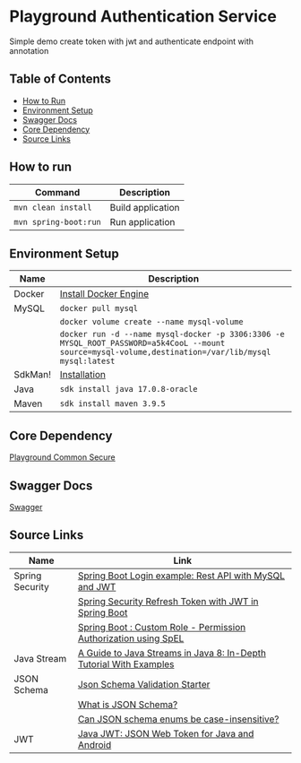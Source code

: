 # Playground Authentication Service

Simple demo create token with jwt and authenticate endpoint with annotation

## Table of Contents
* [How to Run](#how-to-run)
* [Environment Setup](#environment-setup)
* [Swagger Docs](#swagger-docs)
* [Core Dependency](#core-dependency)
* [Source Links](#source-links)

## How to run

| Command               | Description        |
|-----------------------|--------------------|
| `mvn clean install`   | Build application  |
| `mvn spring-boot:run` | Run application    |

## Environment Setup

| Name    | Description                                                                                                                                            |
|---------|--------------------------------------------------------------------------------------------------------------------------------------------------------|
| Docker  | [Install Docker Engine](https://docs.docker.com/engine/install/)                                                                                       |
| MySQL   | `docker pull mysql`                                                                                                                                    |
|         | `docker volume create --name mysql-volume`                                                                                                             |
|         | `docker run -d --name mysql-docker -p 3306:3306 -e MYSQL_ROOT_PASSWORD=a5k4CooL --mount source=mysql-volume,destination=/var/lib/mysql  mysql:latest ` |
| SdkMan! | [Installation](https://sdkman.io/install)                                                                                                              |
| Java    | `sdk install java 17.0.8-oracle`                                                                                                                       |
| Maven   | `sdk install maven 3.9.5`                                                                                                                              |

## Core Dependency

[Playground Common Secure](https://github.com/LinggaAskaEdo/playground-common-secure)

## Swagger Docs

[Swagger](http://localhost:6060/swagger-ui/index.html)

## Source Links

| Name            | Link                                                                                                                                                           |
|-----------------|----------------------------------------------------------------------------------------------------------------------------------------------------------------|
| Spring Security | [Spring Boot Login example: Rest API with MySQL and JWT](https://www.bezkoder.com/spring-boot-login-example-mysql/#Configure_Spring_Security)                  |
|                 | [Spring Security Refresh Token with JWT in Spring Boot](https://www.bezkoder.com/spring-security-refresh-token/)                                               |
|                 | [Spring Boot : Custom Role - Permission Authorization using SpEL](https://dev.to/ashishrameshan/custom-role-based-permission-authorization-in-spring-boot-m7f) |
| Java Stream     | [A Guide to Java Streams in Java 8: In-Depth Tutorial With Examples](https://stackify.com/streams-guide-java-8/)                                               |
| JSON Schema     | [Json Schema Validation Starter](https://github.com/JanLoebel/json-schema-validation-starter)                                                                  |
|                 | [What is JSON Schema?](https://json-schema.org/overview/what-is-jsonschema)                                                                                    |
|                 | [Can JSON schema enums be case-insensitive?](https://stackoverflow.com/questions/26604730/can-json-schema-enums-be-case-insensitive)                           |
| JWT             | [Java JWT: JSON Web Token for Java and Android](https://github.com/jwtk/jjwt#example-jwe-dir)                                                                  |
